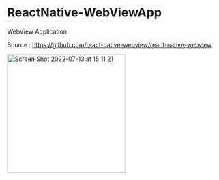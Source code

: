 # ReactNative-WebViewApp
 WebView Application
 
 Source : https://github.com/react-native-webview/react-native-webview

<img width="277" alt="Screen Shot 2022-07-13 at 15 11 21" src="https://user-images.githubusercontent.com/37836695/178730513-a5e2d8a5-76fe-4d92-ba6e-4936915743de.png">
